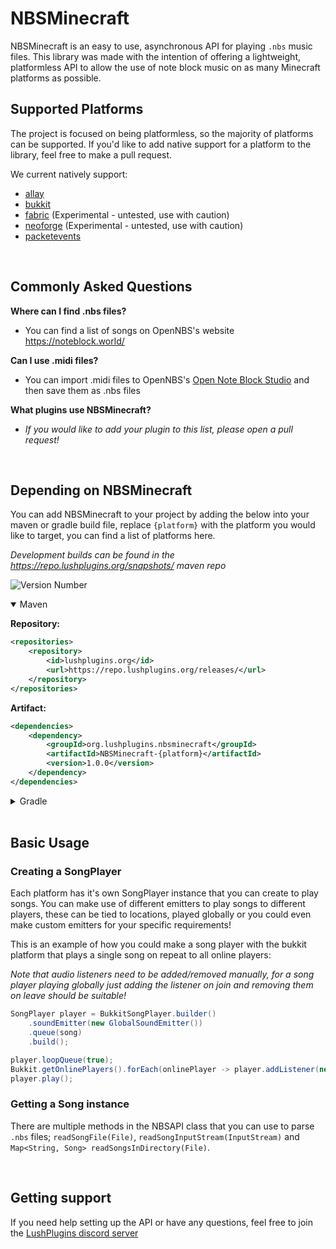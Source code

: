 # NBSMinecraft
NBSMinecraft is an easy to use, asynchronous API for playing `.nbs` music files. This library was made with the intention of offering a lightweight, platformless API to allow the use of note block music on as many Minecraft platforms as possible.

## Supported Platforms
The project is focused on being platformless, so the majority of platforms can be supported. If you'd like to add native support for a platform to the library, feel free to make a pull request.

We current natively support:
- [allay](https://github.com/AllayMC/Allay)
- [bukkit](https://dev.bukkit.org/)
- [fabric](https://fabricmc.net/) (Experimental - untested, use with caution)
- [neoforge](https://neoforged.net/) (Experimental - untested, use with caution)
- [packetevents](https://github.com/retrooper/packetevents)

<br>

## Commonly Asked Questions
**Where can I find .nbs files?**
- You can find a list of songs on OpenNBS's website https://noteblock.world/

**Can I use .midi files?**
- You can import .midi files to OpenNBS's [Open Note Block Studio](https://opennbs.org/) and then save them as .nbs files

**What plugins use NBSMinecraft?**
- *If you would like to add your plugin to this list, please open a pull request!*

<br>

## Depending on NBSMinecraft
You can add NBSMinecraft to your project by adding the below into your maven or gradle build file, replace `{platform}` with the platform you would like to target, you can find a list of platforms here.

*Development builds can be found in the https://repo.lushplugins.org/snapshots/ maven repo*

![Version Number](https://repo.lushplugins.org/api/badge/latest/releases/org/lushplugins/pluginupdater/NBSMinecraft-api?color=40c14a&name=Latest)

<details open>
<summary>Maven</summary>

**Repository:**
```xml
<repositories>
    <repository>
        <id>lushplugins.org</id>
        <url>https://repo.lushplugins.org/releases/</url>
    </repository>
</repositories>
```
**Artifact:**
```xml
<dependencies>
    <dependency>
        <groupId>org.lushplugins.nbsminecraft</groupId>
        <artifactId>NBSMinecraft-{platform}</artifactId>
        <version>1.0.0</version>
    </dependency>
</dependencies>
```
</details>

<details>
<summary>Gradle</summary>

**Repository:**
```gradle
repositories {
    mavenCentral()
    maven { url = "https://repo.lushplugins.org/releases/" }
}
```
**Artifact:**
```gradle
dependencies {
    compileOnly "org.lushplugins.nbsminecraft:NBSMinecraft-{platform}:1.0.0"
}
```
</details>

<br>

## Basic Usage

### Creating a SongPlayer
Each platform has it's own SongPlayer instance that you can create to play songs.
You can make use of different emitters to play songs to different players, these can be tied to locations, played globally or you could even make custom emitters for your specific requirements!

This is an example of how you could make a song player with the bukkit platform that plays a single song on repeat to all online players:

*Note that audio listeners need to be added/removed manually, for a song player playing globally just adding the listener on join and removing them on leave should be suitable!*
```java
SongPlayer player = BukkitSongPlayer.builder()
    .soundEmitter(new GlobalSoundEmitter())
    .queue(song)
    .build();

player.loopQueue(true);
Bukkit.getOnlinePlayers().forEach(onlinePlayer -> player.addListener(new BukkitAudioListener(onlinePlayer)));
player.play();
```

### Getting a Song instance
There are multiple methods in the NBSAPI class that you can use to parse `.nbs` files; `readSongFile(File)`, `readSongInputStream(InputStream)` and `Map<String, Song> readSongsInDirectory(File)`.


<br>

## Getting support
If you need help setting up the API or have any questions, feel free to join the [LushPlugins discord server](https://discord.gg/mbPxvAxP3m)
